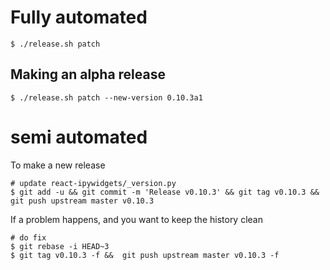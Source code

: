 
# Fully automated

    $ ./release.sh patch


## Making an alpha release


    $ ./release.sh patch --new-version 0.10.3a1


# semi automated
To make a new release
```
# update react-ipywidgets/_version.py
$ git add -u && git commit -m 'Release v0.10.3' && git tag v0.10.3 && git push upstream master v0.10.3
```


If a problem happens, and you want to keep the history clean
```
# do fix
$ git rebase -i HEAD~3
$ git tag v0.10.3 -f &&  git push upstream master v0.10.3 -f
```
